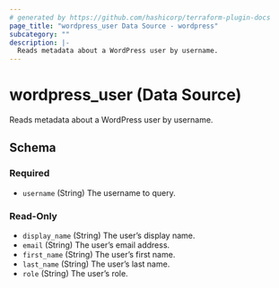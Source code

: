 ```yaml
---
# generated by https://github.com/hashicorp/terraform-plugin-docs
page_title: "wordpress_user Data Source - wordpress"
subcategory: ""
description: |-
  Reads metadata about a WordPress user by username.
---
```


# wordpress_user (Data Source)

Reads metadata about a WordPress user by username.



<!-- schema generated by tfplugindocs -->
## Schema

### Required

- `username` (String) The username to query.

### Read-Only

- `display_name` (String) The user’s display name.
- `email` (String) The user’s email address.
- `first_name` (String) The user’s first name.
- `last_name` (String) The user’s last name.
- `role` (String) The user’s role.
